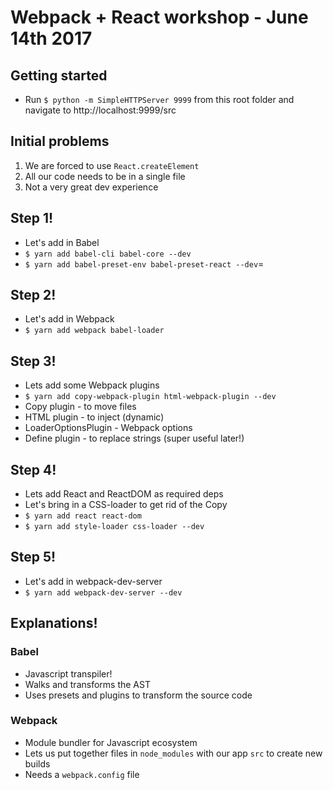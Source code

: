 # Webpack + React workshop - June 14th 2017

## Getting started
- Run `$ python -m SimpleHTTPServer 9999` from this root folder and navigate to http://localhost:9999/src

## Initial problems
1. We are forced to use `React.createElement`
2. All our code needs to be in a single file
3. Not a very great dev experience

## Step 1!
- Let's add in Babel
- `$ yarn add babel-cli babel-core --dev`
- `$ yarn add babel-preset-env babel-preset-react --dev`=

## Step 2!
- Let's add in Webpack
- `$ yarn add webpack babel-loader`

## Step 3!
- Lets add some Webpack plugins
- `$ yarn add copy-webpack-plugin html-webpack-plugin --dev`
- Copy plugin - to move files
- HTML plugin - to inject (dynamic)
- LoaderOptionsPlugin - Webpack options
- Define plugin - to replace strings (super useful later!)

## Step 4!
- Lets add React and ReactDOM as required deps
- Let's bring in a CSS-loader to get rid of the Copy
- `$ yarn add react react-dom`
- `$ yarn add style-loader css-loader --dev`

## Step 5!
- Let's add in webpack-dev-server
- `$ yarn add webpack-dev-server --dev`

## Explanations!
### Babel
- Javascript transpiler!
- Walks and transforms the AST
- Uses presets and plugins to transform the source code

### Webpack
- Module bundler for Javascript ecosystem
- Lets us put together files in `node_modules` with our app `src` to create new builds
- Needs a `webpack.config` file
